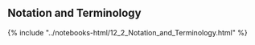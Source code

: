 Notation and Terminology
------

{% include "../notebooks-html/12_2_Notation_and_Terminology.html" %}
